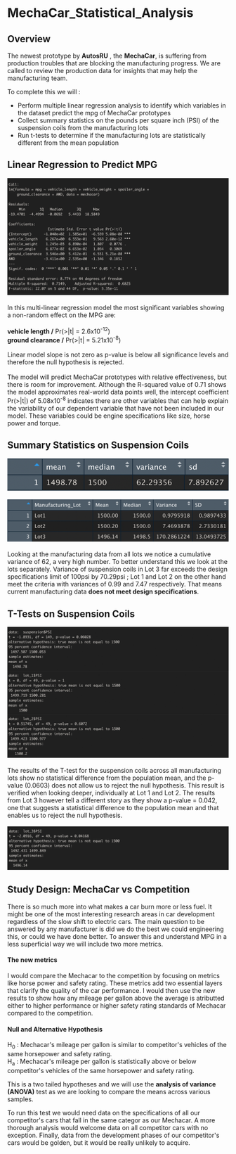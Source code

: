 # MechaCar_Statistical_Analysis
## Overview

The newest prototype by **AutosRU** , the **MechaCar**, is suffering from production troubles that are blocking the manufacturing progress. We are called to review the production data for insights that may help the manufacturing team.

To complete this we will :<br>
- Perform multiple linear regression analysis to identify which variables in the dataset predict the mpg of MechaCar prototypes<br>
- Collect summary statistics on the pounds per square inch (PSI) of the suspension coils from the manufacturing lots<br>
- Run t-tests to determine if the manufacturing lots are statistically different from the mean population



## Linear Regression to Predict MPG 


![](images/linear_regression.png)
<br><br>
In this multi-linear regression model the most significant variables showing a non-random effect on the MPG are: <br>
<br>
**vehicle length /**  Pr(>|t| = 2.6x10<sup>-12</sup>)<br>
**ground clearance /**  Pr(>|t| = 5.21x10<sup>-8</sup>)<br>
<br>
Linear model slope is not zero as p-value is below all significance levels and therefore the null hypothesis is rejected. 
<br><br>
The model will predict MechaCar prototypes with relative effectiveness, but there is room for improvement. Although the R-squared value of 0.71 shows the model approximates real-world data points well, the intercept coefficient Pr(>|t|) of 5.08x10<sup>-8</sup> indicates there are other variables that can help explain the variability of our dependent variable that have not been included in our model. These variables could be engine specifications like size, horse power and torque. 



## Summary Statistics on Suspension Coils 
![](images/total_summary.png)
<br><br>
![](images/lot_summary.png)
<br><br>
Looking at the manufacturing data from all lots we notice a cumulative variance of 62, a very high number. To better understand this we look at the lots separately.  Variance of suspension coils in Lot 3 far exceeds the design specifications limit of 100psi by 70.29psi ; Lot 1 and Lot 2 on the other hand meet the criteria with variances of 0.99 and 7.47 respectively. That means current manufacturing data **does not meet design specifications**.

## T-Tests on Suspension Coils

![](images/coilsall_3.png)
<br>  
The results of the T-test for the suspension coils across all manufacturing lots show no statistical difference from the population mean, and the p-value (0.0603) does not allow us to reject the null hypothesis. This result is verified when looking deeper, individually at Lot 1 and Lot 2. The results from Lot 3 however tell a different story as they show a p-value = 0.042, one that suggests a  statistical difference to the population mean and that enables us to reject the null hypothesis. 
<br>     
![](images/t-lot_3.png)
<br>
## Study Design: MechaCar vs Competition

There is so much more into what makes a car burn more or less fuel. It might be one of the most interesting research areas in car development regardless of the slow shift to electric cars. The main question to be answered by any manufacturer is did we do the best we could engineering this, or could we have done better. To answer this and understand MPG in a less superficial way we will include two more metrics.  

#### The new metrics
I would compare the Mechacar to the competition by focusing on metrics like horse power and safety rating. These metrics add two essential layers that clarify the quality of the car performance.  I would then use the new results to show how any mileage per gallon above the average is atributted either to higher performance or higher safety rating standards of Mechacar compared to the competition. <br>

#### Null and Alternative Hypothesis
H<sub>0</sub> : Mechacar's mileage per gallon is similar to competitor's vehicles of the same horsepower and safety rating.<br>
H<sub>a</sub> : Mechacar's mileage per gallon is statistically above or below competitor's vehicles of the same horsepower and safety rating.

This is a two tailed hypotheses and we will use the **analysis of variance (ANOVA)** test as we are looking to compare the means across various samples. 

To run this test we would need data on the specifications of all our competitor's cars that fall in the same categor as our Mechacar. A more thorough analysis would welcome data on all competitor cars with no exception. Finally, data from the development phases of our competitor's cars would be golden, but it would be really unlikely to acquire. 

